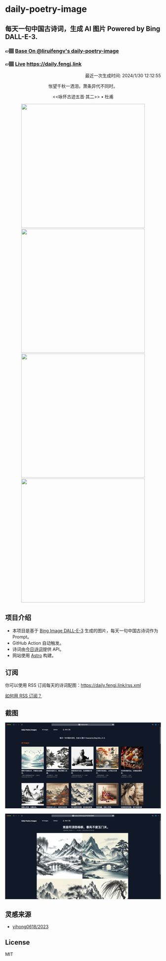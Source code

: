 
# daily-poetry-image

## 每天一句中国古诗词，生成 AI 图片 Powered by Bing DALL-E-3.

### 👉🏽 [Base On @liruifengv's daily-poetry-image](https://github.com/liruifengv/daily-poetry-image)

### 👉🏽 [Live](https://daily.fengj.link) https://daily.fengj.link

<p align="right">
  最近一次生成时间: 2024/1/30 12:12:55
</p>
<p align="center">
怅望千秋一洒泪，萧条异代不同时。
</p>
<p align="center">
<<咏怀古迹五首·其二>> • 杜甫
</p>
<p align="center">
<img src="https://tse2.mm.bing.net/th/id/OIG2.6iMPYHYHS7dEBY7Zo2oq" height="400" width="400" />
<img src="https://tse4.mm.bing.net/th/id/OIG2.KArsB88SJP4LSOUaYq_I" height="400" width="400" />
<img src="https://tse3.mm.bing.net/th/id/OIG2.9T7GbM4vx3Ja9k5DrbsA" height="400" width="400" />
<img src="https://tse3.mm.bing.net/th/id/OIG2.SVVYxoEG09ai1he9uYM_" height="400" width="400" />
</p>

## 项目介绍

-   本项目是基于 [Bing Image DALL-E-3](https://www.bing.com/images/create) 生成的图片，每天一句中国古诗词作为 Prompt。
-   GitHub Action 自动触发。
-   诗词由[今日诗词](https://www.jinrishici.com/)提供 API。
-   网站使用 [Astro](https://astro.build) 构建。

## 订阅

你可以使用 RSS 订阅每天的诗词配图：https://daily.fengj.link/rss.xml

[如何用 RSS 订阅？](https://zhuanlan.zhihu.com/p/55026716)

## 截图

![图片列表](./screenshots/Snipaste_2023-12-28_21-00-26.png)

![图片详情](./screenshots/Snipaste_2023-12-28_21-00-53.png)

## 灵感来源

-   [yihong0618/2023](https://github.com/yihong0618/2023)

## License

MIT
